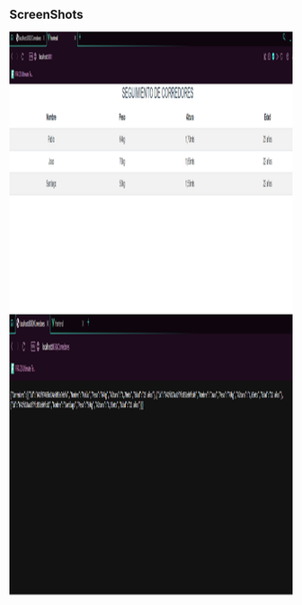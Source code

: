 ## ScreenShots

<img src="assets/screenshot/frontend.PNG" height="500em" />

<img src="assets/screenshot/backend.PNG" height="500em" />

